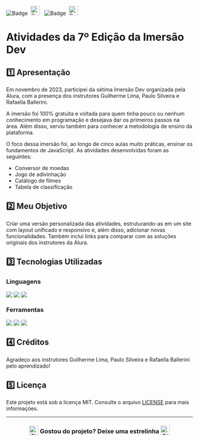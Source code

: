 ![Badge](https://img.shields.io/badge/ALURA-BB2649?style=for-the-badge)&nbsp;&nbsp;<img src="https://raw.githubusercontent.com/Tarikul-Islam-Anik/Animated-Fluent-Emojis/master/Emojis/Activities/Sparkles.png" alt="Sparkles" width="25" height="25" />&nbsp;&nbsp;&nbsp;![Badge](https://img.shields.io/badge/PROJETO-PRÓPRIO-FF6F61?style=for-the-badge)&nbsp;&nbsp;<img src="https://raw.githubusercontent.com/Tarikul-Islam-Anik/Animated-Fluent-Emojis/master/Emojis/Travel%20and%20places/Rocket.png" alt="Rocket" width="25" height="25" />

# Atividades da 7º Edição da Imersão Dev

## 1️⃣ Apresentação
Em novembro de 2023, participei da sétima Imersão Dev organizada pela Alura, com a presença dos instrutores Guilherme Lima, Paulo Silveira e Rafaella Ballerini.

A imersão foi 100% gratuita e voltada para quem tinha pouco ou nenhum conhecimento em programação e desejava dar os primeiros passos na área. Além disso, serviu também para conhecer a metodologia de ensino da plataforma.

O foco dessa imersão foi, ao longo de cinco aulas muito práticas, ensinar os fundamentos de JavaScript. As atividades desenvolvidas foram as seguintes: 
- Conversor de moedas
- Jogo de adivinhação
- Catálogo de filmes
- Tabela de classificação

## 2️⃣ Meu Objetivo
Criar uma versão personalizada das atividades, estruturando-as em um site com layout unificado e responsivo e, além disso, adicionar novas funcionalidades. Também incluí links para comparar com as soluções originais dos instrutores da Alura.

## 3️⃣ Tecnologias Utilizadas

### Linguagens
<div style="display:flex;">
  <img src="https://img.shields.io/badge/HTML5-E34F26?style=for-the-badge&logo=html5&logoColor=white">&nbsp;<img src="https://img.shields.io/badge/CSS3-1572B6?style=for-the-badge&logo=css3&logoColor=white">&nbsp;<img src="https://img.shields.io/badge/JavaScript-F7DF1E?style=for-the-badge&logo=javascript&logoColor=black">
</div>

### Ferramentas
<div style="display:flex;">
  <img src="https://img.shields.io/badge/Visual%20Studio%20Code-0078D4?style=for-the-badge&logo=visual-studio-code&logoColor=white">&nbsp;<img src="https://img.shields.io/badge/Git-F05032?style=for-the-badge&logo=git&logoColor=white">&nbsp;<img src="https://img.shields.io/badge/GitHub-404040?style=for-the-badge&logo=github&logoColor=white">
</div>

## 4️⃣ Créditos
Agradeço aos instrutores Guilherme Lima, Paulo Silveira e Rafaella Ballerini pelo aprendizado!

## 5️⃣ Licença
Este projeto está sob a licença MIT. Consulte o arquivo [LICENSE](LICENSE) para mais informações.

---

### <div align="center"><img src="https://raw.githubusercontent.com/Tarikul-Islam-Anik/Animated-Fluent-Emojis/master/Emojis/Travel%20and%20places/Star.png" alt="Star" width="25" height="25" style="vertical-align:text-bottom;" /> Gostou do projeto? Deixe uma estrelinha <img src="https://raw.githubusercontent.com/Tarikul-Islam-Anik/Animated-Fluent-Emojis/master/Emojis/Travel%20and%20places/Star.png" alt="Star" width="25" height="25" style="vertical-align:text-bottom;" /></div>